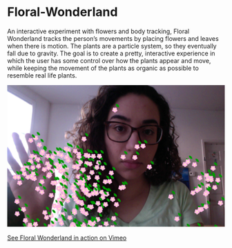 # Floral-Wonderland
An interactive experiment with flowers and body tracking, Floral Wonderland tracks the person’s movements by placing flowers and leaves when there is motion. The plants are a particle system, so they eventually fall due to gravity. The goal is to create a pretty, interactive experience in which the user has some control over how the plants appear and move, while keeping the movement of the plants as organic as possible to resemble real life plants.


![floral wonderland](https://github.com/nicolefallone/Floral-Wonderland/blob/master/floralwonderland.png)

[See Floral Wonderland in action on Vimeo](https://vimeo.com/327712682)
